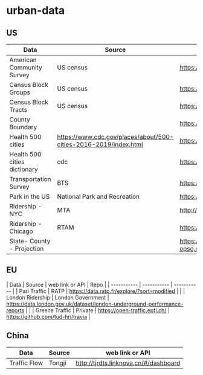 # urban-data
## US
| Data     | Source | API |
| ----------- | ----------- | ----------- |
| American Community Survey | US census | https://www.census.gov/data/developers/data-sets/acs-5year.html |
| Census Block Groups | US census  | https://www2.census.gov/geo/tiger/GENZ2018/shp/cb_2018_06_bg_500k.zip|
| Census Block Tracts | US census  | https://www2.census.gov/geo/tiger/GENZ2018/shp/cb_2018_25_tract_500k.zip|
| County Boundary |  | https://www2.census.gov/geo/tiger/TIGER2019/COUNTY/tl_2019_us_county.zip |
| Health 500 cities | https://www.cdc.gov/places/about/500-cities-2016-2019/index.html | https://chronicdata.cdc.gov/api/geospatial/yjkw-uj5s?method=export&format=GeoJSON |
| Health 500 cities dictionary | cdc | https://services3.arcgis.com/ZvidGQkLaDJxRSJ2/arcgis/rest/services/500Cities_allMeasures_2017/FeatureServer/3 |
| Transportation Survey | BTS | https://www.bts.gov/sites/bts.dot.gov/files/nhts2017/latch_2017-b.csv|
| Park in the US | National Park and Recreation | https://www.arcgis.com/home/item.html?id=578968f975774d3fab79fe56c8c90941|
| Ridership - NYC | MTA | http://web.mta.info/developers/turnstile.html |
| Ridership - Chicago | RTAM | https://rtams.org/ridership |
| State- County - Projection | | https://gist.githubusercontent.com/fitnr/10795511/raw/7468f4fca23631019644bd18f1aa5dfc69ed1b1a/county-epsg.csv |

## EU
| Data     | Source | web link or API | Repo |
| ----------- | ----------- | ----------- |
| Pari Traffic | RATP | https://data.ratp.fr/explore/?sort=modified | |
| London Ridership | London Government | https://data.london.gov.uk/dataset/london-underground-performance-reports | |
| Greece Traffic | Private | https://open-traffic.epfl.ch/ | https://github.com/tud-hri/travia |
 
## China
| Data     | Source | web link or API |
| ----------- | ----------- | ----------- |
| Traffic Flow | Tongji | http://tjrdts.linknova.cn/#/dashboard |
